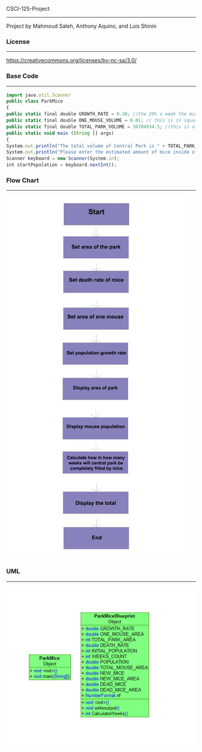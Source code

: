 CSCI-125-Project

---

Project by Mahmoud Saleh, Anthony Aquino, and Luis Shinin


### License

---
https://creativecommons.org/licenses/by-nc-sa/3.0/

### Base Code

---

```js
import java.util.Scanner
public class ParkMice
{
public static final double GROWTH_RATE = 0.20; //the 20% a week the mice population takes to grow
public static final double ONE_MOUSE_VOLUME = 0.01; // this is in square feet
public static final double TOTAL_PARK_VOLUME = 36704934.5; //this is also in square feet
public static void main (String [] args)
{
System.out.println("The total volume of Central Park is " + TOTAL_PARK_VOLUME + "square feet.");
System.out.println("Please enter the estimated amount of mice inside of Central Park");
Scanner keyboard = new Scanner(System.in);
int startPopulation = keyboard.nextInt();
```
### Flow Chart

---

![Alt text](217068_529904493715088_294824821_n.jpg "Flow Chart")

### UML
---

![Alt text](UML.PNG "UML")

